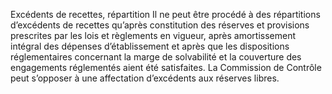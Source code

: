 Excédents de recettes, répartition
Il ne peut être procédé à des répartitions d’excédents de recettes qu’après constitution des réserves et provisions prescrites par les lois et règlements en vigueur, après amortissement intégral des dépenses d’établissement et après que les dispositions réglementaires concernant la marge de solvabilité et la couverture des engagements réglementés aient été satisfaites.
La Commission de Contrôle peut s’opposer à une affectation d’excédents aux réserves libres.